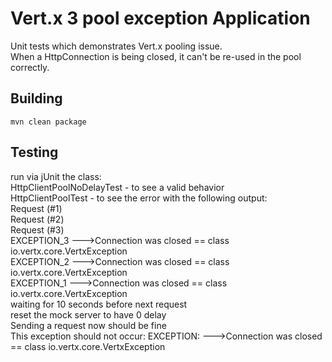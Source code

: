 # Vert.x 3 pool exception Application

Unit tests which demonstrates Vert.x pooling issue.<br/>
When a HttpConnection is being closed, it can't be re-used in the pool correctly.<br/>

## Building

```
mvn clean package
```

## Testing

run via jUnit the class:<br/>
HttpClientPoolNoDelayTest - to see a valid behavior<br/>
HttpClientPoolTest - to see the error with the following output: <br/>
Request (#1)<br/>
Request (#2)<br/>
Request (#3)<br/>
EXCEPTION_3 --->Connection was closed == class io.vertx.core.VertxException <br/>
EXCEPTION_2 --->Connection was closed == class io.vertx.core.VertxException <br/>
EXCEPTION_1 --->Connection was closed == class io.vertx.core.VertxException <br/>
waiting for 10 seconds before next request<br/>
reset the mock server to have 0 delay<br/>
Sending a request now should be fine<br/>
This exception should not occur: EXCEPTION: --->Connection was closed == class io.vertx.core.VertxException<br/>


